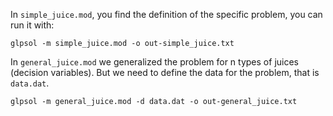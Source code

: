 In `simple_juice.mod`, you find the definition of the specific problem, you can run it with:
```
glpsol -m simple_juice.mod -o out-simple_juice.txt
```

In `general_juice.mod` we generalized the problem for n types of juices (decision variables).
But we need to define the data for the problem, that is `data.dat`.
```
glpsol -m general_juice.mod -d data.dat -o out-general_juice.txt
```
